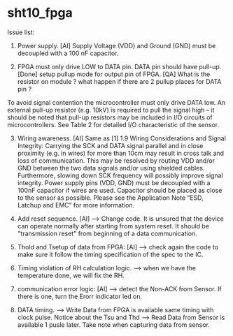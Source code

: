 # sht10_fpga

Issue list: 

1. Power supply. [AI] 
Supply Voltage (VDD) and Ground (GND) must be decoupled with a 100 nF capacitor. 

2. FPGA must only drive LOW to DATA pin. DATA pin should have pull-up.[Done] setup pullup mode for output pin of FPGA.
[QA] What is the resistor on module ? what happen if there are 2 pullup places for DATA pin ?

To avoid signal contention the microcontroller must only drive DATA low. An external pull-up resistor (e.g. 10kV) is required to pull the signal high – it should be noted that pull-up resistors may be included in I/O circuits of microcontrollers. See Table 2 for detailed I/O characteristic of the sensor.

3. Wiring awareness. [AI] Same as [1]
1.9 Wiring Considerations and Signal Integrity: 
Carrying the SCK and DATA signal parallel and in close proximity (e.g. in wires) for more than 10cm may result in cross talk and loss of communication. This may be resolved by routing VDD and/or GND between the two data signals and/or using shielded cables. Furthermore, slowing down SCK frequency will possibly improve signal integrity. Power supply pins (VDD, GND) must be decoupled with a 100nF capacitor if wires are used. Capacitor should be placed as close to the sensor as possible. Please see the Application Note “ESD, Latchup and EMC” for more information.


4. Add reset sequence. [AI] --> Change code.
It is unsured that the device can operate normally after starting from system reset. It should be "transmission reset" from beginning of a data communication.

5. Thold and Tsetup of data from FPGA: [AI]
--> check again the code to make sure it follow the timing specification of the spec to the IC.

6. Timing violation of RH calculation logic.
--> when we have the temperature done, we will fix the RH.

7. communication error logic: [AI]
--> detect the Non-ACK from Sensor. If there is one, turn the Erorr indicator led on.

8. DATA timing. 
--> Write Data from FPGA is available same timing with clock pulse. Notice about the Tsu and Thd
--> Read Data from Sensor is available 1 pusle later. Take note when capturing data from sensor.

